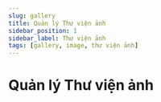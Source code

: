 ```yaml
---
slug: gallery
title: Quản lý Thư viện ảnh
sidebar_position: 1
sidebar_label: Thư viện ảnh
tags: [gallery, image, thư viện ảnh]
---
```

# Quản lý Thư viện ảnh